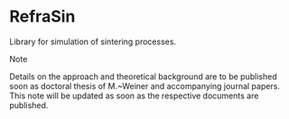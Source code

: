 # RefraSin

Library for simulation of sintering processes.

> [!NOTE]
> Details on the approach and theoretical background are to be published
> soon as doctoral thesis of M.~Weiner and accompanying journal papers.
> This note will be updated as soon as the respective documents are published.
